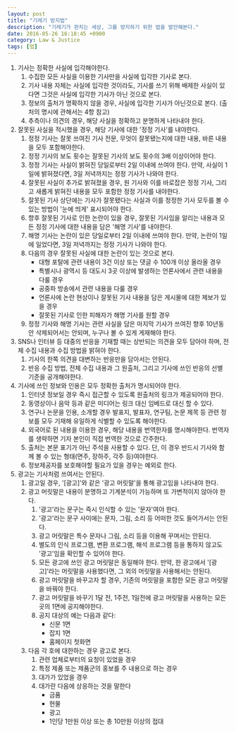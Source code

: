 ```yaml
---
layout: post
title: "기레기 방지법"
description: "기레기가 판치는 세상, 그를 방지하기 위한 법을 발안해본다."
date: 2016-05-26 16:18:45 +0900
category: Law & Justice
tags: [법]
---
```


1. 기사는 정확한 사실에 입각해야한다.
	1. 수집한 모든 사실을 이용한 기사만을 사실에 입각한 기사로 본다.
	2. 기사 내용 자체는 사실에 입각한 것이라도, 기사를 쓰기 위해 배제한 사실이 있다면 그것은 사실에 입각한 기사가 아닌 것으로 본다.
	3. 정보의 출처가 명확하지 않을 경우, 사실에 입각한 기사가 아닌것으로 본다. (출처의 명시에 관해서는 4항 참고)
	4. 추측이나 의견의 경우, 해당 사실을 정확하고 분명하게 나타내야 한다.
2. 잘못된 사실을 적시했을 경우, 해당 기사에 대한 '정정 기사'를 내야한다.
	1. 정정 기사는 잘못 쓰여진 기사 전문, 무엇이 잘못됐는지에 대한 내용, 바른 내용을 모두 포함해야한다.
	2. 정정 기사의 보도 횟수는 잘못된 기사의 보도 횟수의 3배 이상이어야 한다.
	3. 정정 기사는 사실이 밝혀진 당일로부터 2일 이내에 쓰여야 한다.
		만약, 사실이 1일에 밝혀졌다면, 3일 저녁까지는 정정 기사가 나와야 한다.
	4. 잘못된 사실이 추가로 밝혀졌을 경우, 원 기사와 이를 바로잡은 정정 기사, 그리고 새롭게 밝혀진 내용을 모두 포함한 정정 기사를 내야한다.
	5. 잘못된 기사 상단에는 기사가 잘못됐다는 사실과 이를 정정한 기사 모두를 볼 수 있는 방법이 '눈에 띄게' 표시되어야 한다.
	6. 향후 잘못된 기사로 인한 논란이 있을 경우, 잘못된 기사임을 알리는 내용과 모든 정정 기사에 대한 내용을 담은 '해명 기사'를 내야한다.
	7. 해명 기사는 논란이 있은 당일로부터 2일 이내에 쓰여야 한다.
		만약, 논란이 1일에 일었다면, 3일 저녁까지는 정정 기사가 나와야 한다.
	8. 다음의 경우 잘못된 사실에 대한 논란이 있는 것으로 본다.
		- 대형 포탈에 관련 내용이 3건 이상 또는 댓글 수 100개 이상 올라올 경우
		- 특별시나 광역시 등 대도시 3곳 이상에 발생하는 언론사에서 관련 내용을 다룰 경우
		- 공중파 방송에서 관련 내용을 다룰 경우
		- 언론사에 논란 현상이나 잘못된 기사 내용을 담은 게시물에 대한 제보가 있을 경우
		- 잘못된 기사로 인한 피해자가 해명 기사를 원할 경우
	9. 정정 기사와 해명 기사는 관련 사실을 담은 마지막 기사가 쓰여진 향후 10년동안 삭제되어서는 안되며, 누구나 볼 수 있게 게재해야 한다.
3. SNS나 인터뷰 등 대중의 반응을 기재할 때는 상반되는 의견을 모두 담아야 하며, 전체 수집 내용과 수집 방법을 밝혀야 한다.
	1. 기사의 한쪽 의견을 대변하는 반응만을 담아서는 안된다.
	2. 반응 수집 방법, 전체 수집 내용과 그 원출처, 그리고 기사에 쓰인 반응의 선별 기준을 공개해야한다.
4. 기사에 쓰인 정보와 인용은 모두 정확한 출처가 명시되어야 한다.
	1. 인터넷 정보일 경우 즉시 접근할 수 있도록 원출처의 링크가 제공되어야 한다.
	2. 동영상이나 음악 등과 같은 미디어는 링크 대신 임베드로 대신 할 수 있다.
	3. 연구나 논문을 인용, 소개할 경우 발표지, 발표자, 연구팀, 논문 제목 등 관련 정보를 모두 기재해 유일하게 식별할 수 있도록 해야한다.
	4. 외국어로 된 내용을 이용한 경우, 해당 내용을 번역한자를 명시해야한다.
		번역자를 생략하면 기자 본인이 직접 번역한 것으로 간주한다.
	5. 출처는 본문 표기가 아닌 주석을 사용할 수 있다. 단, 이 경우 반드시 기사와 함께 볼 수 있는 형태(면주, 장하주, 각주 등)여야한다.
	6. 정보제공자를 보호해야할 필요가 있을 경우는 예외로 한다.
5. 광고는 기사처럼 쓰여서는 안된다.
	1. 광고일 경우, '[광고]'와 같은 '광고 머릿말'을 통해 광고임을 나타내야 한다.
	2. 광고 머릿말은 내용이 분명하고 기계분석이 가능하며 또 가변적이지 않아야 한다.
		1. '광고'라는 문구는 즉시 인식할 수 있는 '문자'여야 한다.
		2. '광고'라는 문구 사이에는 문자, 그림, 소리 등 어떠한 것도 들어가서는 안된다.
		3. 광고 머릿말은 특수 문자나 그림, 소리 등을 이용해 꾸며서는 안된다.
		4. 별도의 인식 프로그램, 변환 프로그램, 해석 프로그램 등을 통하지 않고도 '광고'임을 확인할 수 있어야 한다.
		5. 모든 광고에 쓰인 광고 머릿말은 동일해야 한다.
			만약, 한 광고에서 '[광고]'라는 머릿말을 사용했다면, 그 외의 머릿말을 사용해서는 안된다.
		6. 광고 머릿말을 바꾸고자 할 경우, 기존의 머릿말을 포함한 모든 광고 머릿말을 바꿔야 한다.
		7. 광고 머릿말을 바꾸기 1달 전, 1주전, 1일전에 광고 머릿말을 사용하는 모든곳의 1면에 공지해야한다.
		8. 공지 대상의 예는 다음과 같다:
			- 신문 1면
			- 잡지 1면
			- 홈페이지 첫화면
	3. 다음 각 호에 대한하는 경우 광고로 본다.
		1. 관련 업체로부터의 요청이 있었을 경우
		2. 특정 제품 또는 제품군의 홍보를 주 내용으로 하는 경우
		3. 대가가 있었을 경우
		4. 대가란 다음에 상응하는 것을 말한다
			- 금품
			- 현물
			- 광고
			- 1인당 1만원 이상 또는 총 10만원 이상의 접대
